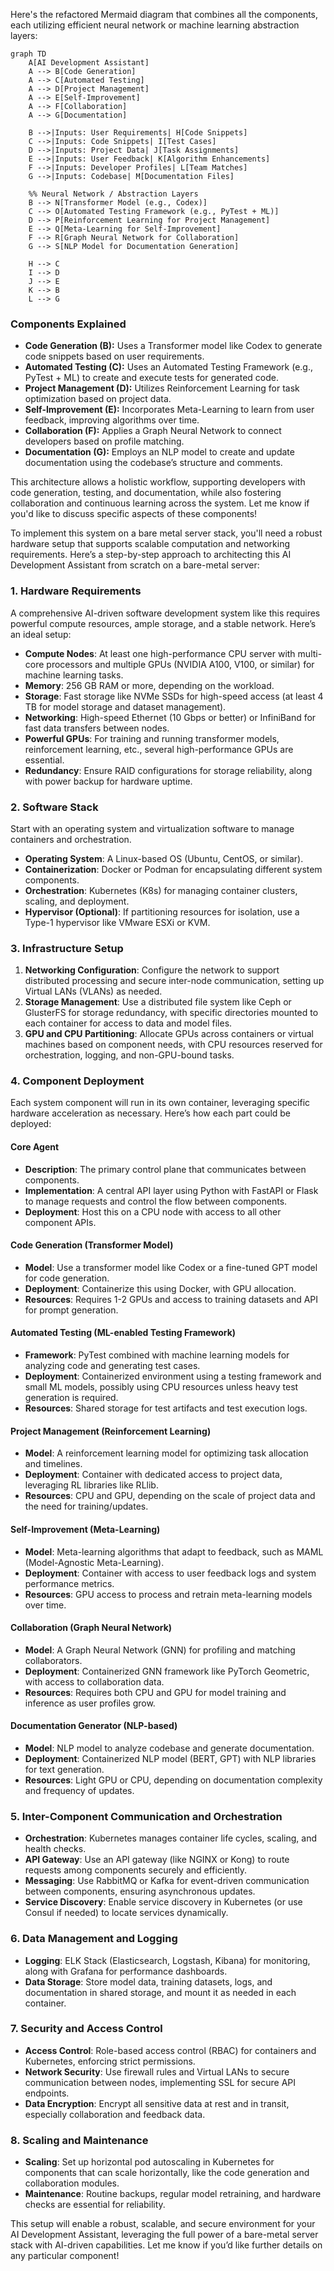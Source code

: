 Here's the refactored Mermaid diagram that combines all the components, each utilizing efficient neural network or machine learning abstraction layers:

```mermaid
graph TD
    A[AI Development Assistant]
    A --> B[Code Generation]
    A --> C[Automated Testing]
    A --> D[Project Management]
    A --> E[Self-Improvement]
    A --> F[Collaboration]
    A --> G[Documentation]

    B -->|Inputs: User Requirements| H[Code Snippets]
    C -->|Inputs: Code Snippets| I[Test Cases]
    D -->|Inputs: Project Data| J[Task Assignments]
    E -->|Inputs: User Feedback| K[Algorithm Enhancements]
    F -->|Inputs: Developer Profiles| L[Team Matches]
    G -->|Inputs: Codebase| M[Documentation Files]

    %% Neural Network / Abstraction Layers
    B --> N[Transformer Model (e.g., Codex)]
    C --> O[Automated Testing Framework (e.g., PyTest + ML)]
    D --> P[Reinforcement Learning for Project Management]
    E --> Q[Meta-Learning for Self-Improvement]
    F --> R[Graph Neural Network for Collaboration]
    G --> S[NLP Model for Documentation Generation]

    H --> C
    I --> D
    J --> E
    K --> B
    L --> G
```

### Components Explained

- **Code Generation (B):** Uses a Transformer model like Codex to generate code snippets based on user requirements.
- **Automated Testing (C):** Uses an Automated Testing Framework (e.g., PyTest + ML) to create and execute tests for generated code.
- **Project Management (D):** Utilizes Reinforcement Learning for task optimization based on project data.
- **Self-Improvement (E):** Incorporates Meta-Learning to learn from user feedback, improving algorithms over time.
- **Collaboration (F):** Applies a Graph Neural Network to connect developers based on profile matching.
- **Documentation (G):** Employs an NLP model to create and update documentation using the codebase’s structure and comments.

This architecture allows a holistic workflow, supporting developers with code generation, testing, and documentation, while also fostering collaboration and continuous learning across the system. Let me know if you'd like to discuss specific aspects of these components!

To implement this system on a bare metal server stack, you'll need a robust hardware setup that supports scalable computation and networking requirements. Here’s a step-by-step approach to architecting this AI Development Assistant from scratch on a bare-metal server:

### 1. **Hardware Requirements**

A comprehensive AI-driven software development system like this requires powerful compute resources, ample storage, and a stable network. Here’s an ideal setup:

- **Compute Nodes**: At least one high-performance CPU server with multi-core processors and multiple GPUs (NVIDIA A100, V100, or similar) for machine learning tasks.
- **Memory**: 256 GB RAM or more, depending on the workload.
- **Storage**: Fast storage like NVMe SSDs for high-speed access (at least 4 TB for model storage and dataset management).
- **Networking**: High-speed Ethernet (10 Gbps or better) or InfiniBand for fast data transfers between nodes.
- **Powerful GPUs**: For training and running transformer models, reinforcement learning, etc., several high-performance GPUs are essential.
- **Redundancy**: Ensure RAID configurations for storage reliability, along with power backup for hardware uptime.

### 2. **Software Stack**

Start with an operating system and virtualization software to manage containers and orchestration.

- **Operating System**: A Linux-based OS (Ubuntu, CentOS, or similar).
- **Containerization**: Docker or Podman for encapsulating different system components.
- **Orchestration**: Kubernetes (K8s) for managing container clusters, scaling, and deployment.
- **Hypervisor (Optional)**: If partitioning resources for isolation, use a Type-1 hypervisor like VMware ESXi or KVM.

### 3. **Infrastructure Setup**

1. **Networking Configuration**: Configure the network to support distributed processing and secure inter-node communication, setting up Virtual LANs (VLANs) as needed.
2. **Storage Management**: Use a distributed file system like Ceph or GlusterFS for storage redundancy, with specific directories mounted to each container for access to data and model files.
3. **GPU and CPU Partitioning**: Allocate GPUs across containers or virtual machines based on component needs, with CPU resources reserved for orchestration, logging, and non-GPU-bound tasks.

### 4. **Component Deployment**

Each system component will run in its own container, leveraging specific hardware acceleration as necessary. Here’s how each part could be deployed:

#### **Core Agent**
- **Description**: The primary control plane that communicates between components.
- **Implementation**: A central API layer using Python with FastAPI or Flask to manage requests and control the flow between components.
- **Deployment**: Host this on a CPU node with access to all other component APIs.

#### **Code Generation (Transformer Model)**
- **Model**: Use a transformer model like Codex or a fine-tuned GPT model for code generation.
- **Deployment**: Containerize this using Docker, with GPU allocation.
- **Resources**: Requires 1-2 GPUs and access to training datasets and API for prompt generation.

#### **Automated Testing (ML-enabled Testing Framework)**
- **Framework**: PyTest combined with machine learning models for analyzing code and generating test cases.
- **Deployment**: Containerized environment using a testing framework and small ML models, possibly using CPU resources unless heavy test generation is required.
- **Resources**: Shared storage for test artifacts and test execution logs.

#### **Project Management (Reinforcement Learning)**
- **Model**: A reinforcement learning model for optimizing task allocation and timelines.
- **Deployment**: Container with dedicated access to project data, leveraging RL libraries like RLlib.
- **Resources**: CPU and GPU, depending on the scale of project data and the need for training/updates.

#### **Self-Improvement (Meta-Learning)**
- **Model**: Meta-learning algorithms that adapt to feedback, such as MAML (Model-Agnostic Meta-Learning).
- **Deployment**: Container with access to user feedback logs and system performance metrics.
- **Resources**: GPU access to process and retrain meta-learning models over time.

#### **Collaboration (Graph Neural Network)**
- **Model**: A Graph Neural Network (GNN) for profiling and matching collaborators.
- **Deployment**: Containerized GNN framework like PyTorch Geometric, with access to collaboration data.
- **Resources**: Requires both CPU and GPU for model training and inference as user profiles grow.

#### **Documentation Generator (NLP-based)**
- **Model**: NLP model to analyze codebase and generate documentation.
- **Deployment**: Containerized NLP model (BERT, GPT) with NLP libraries for text generation.
- **Resources**: Light GPU or CPU, depending on documentation complexity and frequency of updates.

### 5. **Inter-Component Communication and Orchestration**

- **Orchestration**: Kubernetes manages container life cycles, scaling, and health checks.
- **API Gateway**: Use an API gateway (like NGINX or Kong) to route requests among components securely and efficiently.
- **Messaging**: Use RabbitMQ or Kafka for event-driven communication between components, ensuring asynchronous updates.
- **Service Discovery**: Enable service discovery in Kubernetes (or use Consul if needed) to locate services dynamically.

### 6. **Data Management and Logging**

- **Logging**: ELK Stack (Elasticsearch, Logstash, Kibana) for monitoring, along with Grafana for performance dashboards.
- **Data Storage**: Store model data, training datasets, logs, and documentation in shared storage, and mount it as needed in each container.

### 7. **Security and Access Control**

- **Access Control**: Role-based access control (RBAC) for containers and Kubernetes, enforcing strict permissions.
- **Network Security**: Use firewall rules and Virtual LANs to secure communication between nodes, implementing SSL for secure API endpoints.
- **Data Encryption**: Encrypt all sensitive data at rest and in transit, especially collaboration and feedback data.

### 8. **Scaling and Maintenance**

- **Scaling**: Set up horizontal pod autoscaling in Kubernetes for components that can scale horizontally, like the code generation and collaboration modules.
- **Maintenance**: Routine backups, regular model retraining, and hardware checks are essential for reliability.

This setup will enable a robust, scalable, and secure environment for your AI Development Assistant, leveraging the full power of a bare-metal server stack with AI-driven capabilities. Let me know if you’d like further details on any particular component!
